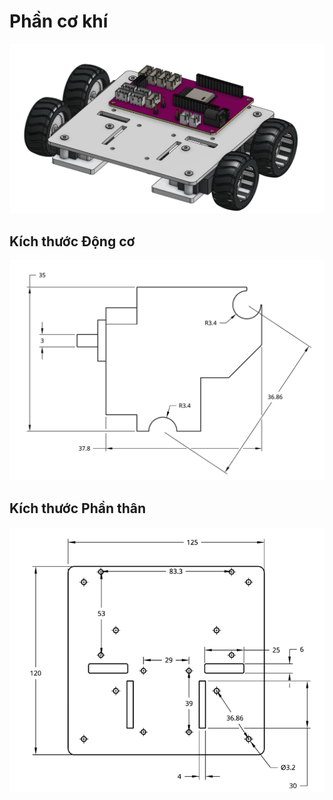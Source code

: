 # Phần cơ khí

![Overview](overview.png)

## Kích thước Động cơ

![motor sketch](motor_sketch.png)

## Kích thước Phần thân

![base sketch](base_sketch.png)
